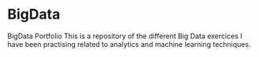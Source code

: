 # BigData
BigData Portfolio
This is a repository of the different Big Data exercices I have been practising related to analytics and machine learning techniques. 
